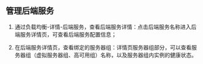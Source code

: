 ## 管理后端服务

1. 通过负载均衡-详情-后端服务，查看后端服务详情：点击后端服务名称进入后端服务详情页，可查看后端服务配置信息；

1. 在后端服务详情页，查看绑定的服务器组：详情页服务器组部分，可以查看服务器组（虚拟服务器组、高可用组）名称，以及服务器组内实例的健康状态。

